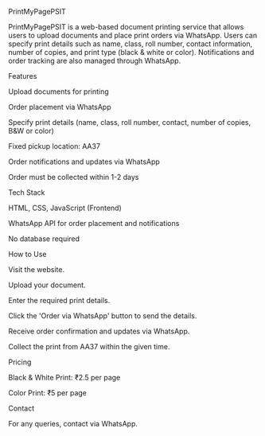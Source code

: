 PrintMyPagePSIT

PrintMyPagePSIT is a web-based document printing service that allows users to upload documents and place print orders via WhatsApp. Users can specify print details such as name, class, roll number, contact information, number of copies, and print type (black & white or color). Notifications and order tracking are also managed through WhatsApp.

Features

Upload documents for printing

Order placement via WhatsApp

Specify print details (name, class, roll number, contact, number of copies, B&W or color)

Fixed pickup location: AA37

Order notifications and updates via WhatsApp

Order must be collected within 1-2 days

Tech Stack

HTML, CSS, JavaScript (Frontend)

WhatsApp API for order placement and notifications

No database required

How to Use

Visit the website.

Upload your document.

Enter the required print details.

Click the 'Order via WhatsApp' button to send the details.

Receive order confirmation and updates via WhatsApp.

Collect the print from AA37 within the given time.

Pricing

Black & White Print: ₹2.5 per page

Color Print: ₹5 per page

Contact

For any queries, contact via WhatsApp.

